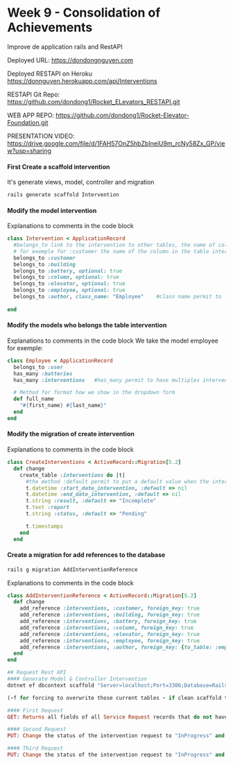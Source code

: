 # Week 9 - Consolidation of Achievements

Improve de application rails and RestAPI

Deployed URL:  https://dondongnguyen.com   

Deployed RESTAPI on Heroku   https://donnguyen.herokuapp.com/api/Interventions

RESTAPI Git Repo: https://github.com/dondong1/Rocket_ELevators_RESTAPI.git

WEB APP REPO: https://github.com/dondong1/Rocket-Elevator-Foundation.git

PRESENTATION VIDEO: https://drive.google.com/file/d/1FAH57OnZ5hbZbIneiU9m_rcNy58Zx_GP/view?usp=sharing


#### First Create a scaffold intervention
It's generate views, model, controller and migration
```sh 
rails generate scaffold Intervention
```
#### Modify the model intervention
Explanations to comments in the code block
```rb
class Intervention < ApplicationRecord
  #belongs_to link to the intervention to other tables, the name of column is the table_id
  # for exemple for :customer the name of the column in the table interventions is customer_id
  belongs_to :customer
  belongs_to :building
  belongs_to :battery, optional: true
  belongs_to :column, optional: true
  belongs_to :elevator, optional: true
  belongs_to :employee, optional: true
  belongs_to :author, class_name: "Employee"    #class name permit to link the author_id to a employee
  
end
```
#### Modify the models who belongs the table intervention
Explanations to comments in the code block
We take the model employee for exemple:
```rb
class Employee < ApplicationRecord
  belongs_to :user
  has_many :batteries
  has_many :interventions   #has_many permit to have multiples interventions

  # Method for format how we show in the dropdown form
  def full_name
    "#{first_name} #{last_name}"
  end
end
```

#### Modify the migration of create intervention
Explanations to comments in the code block
```rb
class CreateInterventions < ActiveRecord::Migration[5.2]
  def change
    create_table :interventions do |t|
      #the method :default permit to put a default value when the intervention is create
      t.datetime :start_date_intervention, :default => nil
      t.datetime :end_date_intervention, :default => nil
      t.string :result, :default => "Incomplete"
      t.text :report
      t.string :status, :default => "Pending"

      t.timestamps
    end
  end
```

#### Create a migration for add references to the database
```sh
rails g migration AddInterventionReference
```
Explanations to comments in the code block
```rb
class AddInterventionReference < ActiveRecord::Migration[5.2]
  def change
    add_reference :interventions, :customer, foreign_key: true
    add_reference :interventions, :building, foreign_key: true
    add_reference :interventions, :battery, foreign_key: true
    add_reference :interventions, :column, foreign_key: true
    add_reference :interventions, :elevator, foreign_key: true
    add_reference :interventions, :employee, foreign_key: true
    add_reference :interventions, :author, foreign_key: {to_table: :employees}
  end
end

## Request Rest API
#### Generate Model & Controller Intervention
dotnet ef dbcontext scaffold "Server=localhost;Port=3306;Database=RailsApp_development;Uid=root;Pwd=Codeboxx1!;" Mysql.Data.EntityFrameworkCore -o Models -f

(-f for forcing to overwrite those current tables - if clean scaffold then no need -f at the end)

#### First Request
GET: Returns all fields of all Service Request records that do not have a start date and are in "Pending" status.

#### Second Request
PUT: Change the status of the intervention request to "InProgress" and add a start date and time (Timestamp).

#### Third Request
PUT: Change the status of the intervention request to "InProgress" and add a start date and time (Timestamp).



